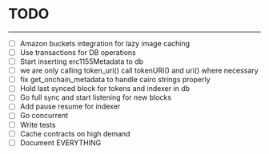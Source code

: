 # TODO

---

-   [ ] Amazon buckets integration for lazy image caching
-   [ ] Use transactions for DB operations
-   [ ] Start inserting erc1155Metadata to db
-   [ ] we are only calling token_uri() call tokenURI() and uri() where necessary
-   [ ] fix get_onchain_metadata to handle cairo strings properly
-   [ ] Hold last synced block for tokens and indexer in db
-   [ ] Go full sync and start listening for new blocks
-   [ ] Add pause resume for indexer
-   [ ] Go concurrent
-   [ ] Write tests
-   [ ] Cache contracts on high demand
-   [ ] Document EVERYTHING
